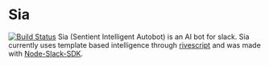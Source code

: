 # Sia
[![Build Status](https://travis-ci.org/josephrexme/sia.svg?branch=master)](https://travis-ci.org/josephrexme/sia)
Sia (Sentient Intelligent Autobot) is an AI bot for slack. Sia currently uses template based intelligence through [rivescript][1] and was made with [Node-Slack-SDK][2].

[1]: https://www.rivescript.com
[2]: https://github.com/slackapi/node-slack-sdk

